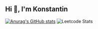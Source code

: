 ## Hi 👋, I'm Konstantin 

[![Anurag's GitHub stats](https://github-readme-stats.vercel.app/api?username=Konstantin2005)](https://github.com/anuraghazra/github-readme-stats)
![Leetcode Stats](https://leetcard.jacoblin.cool/kostua?ext=activity)
<!--
**Konstantin2005/Konstantin2005** is a ✨ _special_ ✨ repository because its `README.md` (this file) appears on your GitHub profile.

Here are some ideas to get you started:



